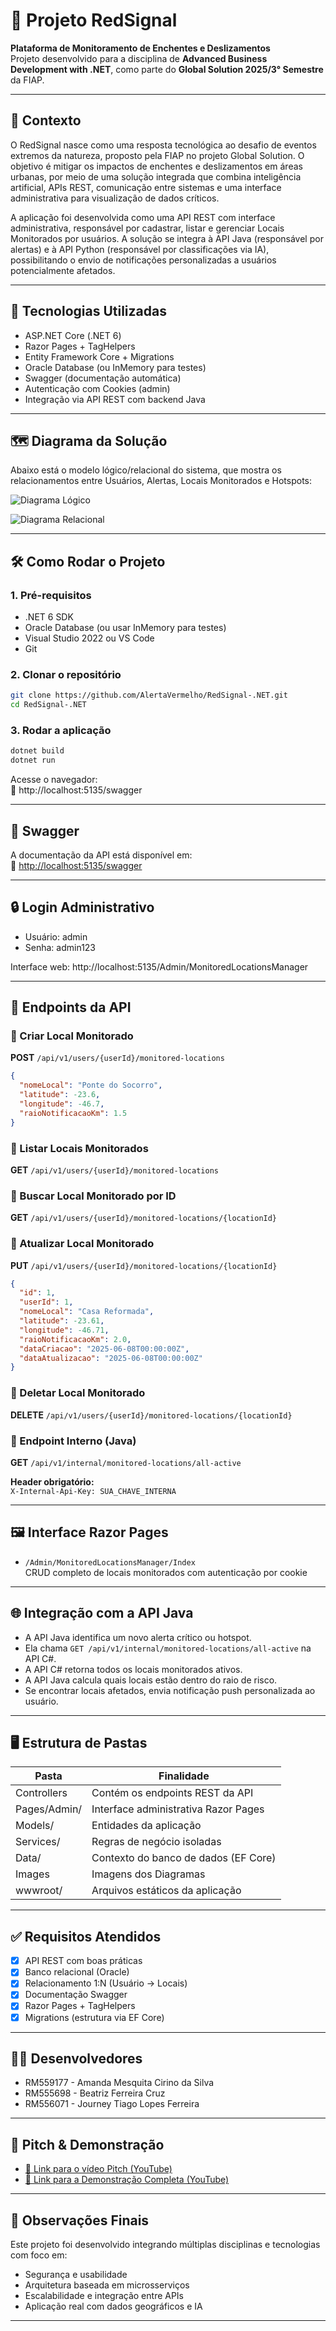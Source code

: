# 🚨 Projeto RedSignal

**Plataforma de Monitoramento de Enchentes e Deslizamentos**  
Projeto desenvolvido para a disciplina de **Advanced Business Development with .NET**, como parte do **Global Solution 2025/3° Semestre** da FIAP.

---

## 🎯 Contexto

O RedSignal nasce como uma resposta tecnológica ao desafio de eventos extremos da natureza, proposto pela FIAP no projeto Global Solution. O objetivo é mitigar os impactos de enchentes e deslizamentos em áreas urbanas, por meio de uma solução integrada que combina inteligência artificial, APIs REST, comunicação entre sistemas e uma interface administrativa para visualização de dados críticos.

A aplicação foi desenvolvida como uma API REST com interface administrativa, responsável por cadastrar, listar e gerenciar Locais Monitorados por usuários. A solução se integra à API Java (responsável por alertas) e à API Python (responsável por classificações via IA), possibilitando o envio de notificações personalizadas a usuários potencialmente afetados.

---

## 🔧 Tecnologias Utilizadas

- ASP.NET Core (.NET 6)
- Razor Pages + TagHelpers
- Entity Framework Core + Migrations
- Oracle Database (ou InMemory para testes)
- Swagger (documentação automática)
- Autenticação com Cookies (admin)
- Integração via API REST com backend Java

---

## 🗺️ Diagrama da Solução

Abaixo está o modelo lógico/relacional do sistema, que mostra os relacionamentos entre Usuários, Alertas, Locais Monitorados e Hotspots:

![Diagrama Lógico](./Images/Logical.png)


![Diagrama Relacional](./Images/Relational.png)

---

## 🛠️ Como Rodar o Projeto

### 1. Pré-requisitos

- .NET 6 SDK
- Oracle Database (ou usar InMemory para testes)
- Visual Studio 2022 ou VS Code
- Git

### 2. Clonar o repositório

```bash
git clone https://github.com/AlertaVermelho/RedSignal-.NET.git
cd RedSignal-.NET
```

### 3. Rodar a aplicação

```bash
dotnet build
dotnet run
```

Acesse o navegador:  
📍 http://localhost:5135/swagger

---

## 📘 Swagger

A documentação da API está disponível em:  
📎 [http://localhost:5135/swagger](http://localhost:5135/swagger)

---

## 🔒 Login Administrativo

- Usuário: admin  
- Senha: admin123

Interface web: http://localhost:5135/Admin/MonitoredLocationsManager

---

## 🧠 Endpoints da API

### 🔹 Criar Local Monitorado

**POST** `/api/v1/users/{userId}/monitored-locations`

```json
{
  "nomeLocal": "Ponte do Socorro",
  "latitude": -23.6,
  "longitude": -46.7,
  "raioNotificacaoKm": 1.5
}
```

### 🔹 Listar Locais Monitorados

**GET** `/api/v1/users/{userId}/monitored-locations`

### 🔹 Buscar Local Monitorado por ID

**GET** `/api/v1/users/{userId}/monitored-locations/{locationId}`

### 🔹 Atualizar Local Monitorado

**PUT** `/api/v1/users/{userId}/monitored-locations/{locationId}`

```json
{
  "id": 1,
  "userId": 1,
  "nomeLocal": "Casa Reformada",
  "latitude": -23.61,
  "longitude": -46.71,
  "raioNotificacaoKm": 2.0,
  "dataCriacao": "2025-06-08T00:00:00Z",
  "dataAtualizacao": "2025-06-08T00:00:00Z"
}
```

### 🔹 Deletar Local Monitorado

**DELETE** `/api/v1/users/{userId}/monitored-locations/{locationId}`

### 🔹 Endpoint Interno (Java)

**GET** `/api/v1/internal/monitored-locations/all-active`

**Header obrigatório:**  
`X-Internal-Api-Key: SUA_CHAVE_INTERNA`

---

## 🖼️ Interface Razor Pages

- `/Admin/MonitoredLocationsManager/Index`  
CRUD completo de locais monitorados com autenticação por cookie

---

## 🌐 Integração com a API Java

- A API Java identifica um novo alerta crítico ou hotspot.
- Ela chama `GET /api/v1/internal/monitored-locations/all-active` na API C#.
- A API C# retorna todos os locais monitorados ativos.
- A API Java calcula quais locais estão dentro do raio de risco.
- Se encontrar locais afetados, envia notificação push personalizada ao usuário.

---

## 🖥️ Estrutura de Pastas

| Pasta            | Finalidade                                 |
|------------------|--------------------------------------------|
| Controllers      | Contém os endpoints REST da API            |
| Pages/Admin/     | Interface administrativa Razor Pages       |
| Models/          | Entidades da aplicação                     |
| Services/        | Regras de negócio isoladas                 |
| Data/            | Contexto do banco de dados (EF Core)       |
| Images           | Imagens dos Diagramas                      |
| wwwroot/         | Arquivos estáticos da aplicação            |

---

## ✅ Requisitos Atendidos

- [x] API REST com boas práticas
- [x] Banco relacional (Oracle)
- [x] Relacionamento 1:N (Usuário → Locais)
- [x] Documentação Swagger
- [x] Razor Pages + TagHelpers
- [x] Migrations (estrutura via EF Core)

---

## 👨‍💻 Desenvolvedores

- RM559177 - Amanda Mesquita Cirino da Silva  
- RM555698 - Beatriz Ferreira Cruz  
- RM556071 - Journey Tiago Lopes Ferreira

---

## 🎥 Pitch & Demonstração

- [🔗 Link para o vídeo Pitch (YouTube)](https://youtu.be/DieKegRt6ao)
- [🔗 Link para a Demonstração Completa (YouTube)](https://youtube.com/...)

---

## 📝 Observações Finais

Este projeto foi desenvolvido integrando múltiplas disciplinas e tecnologias com foco em:

- Segurança e usabilidade
- Arquitetura baseada em microsserviços
- Escalabilidade e integração entre APIs
- Aplicação real com dados geográficos e IA

---
